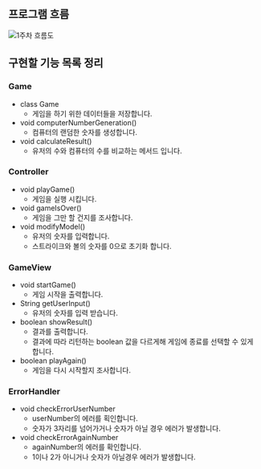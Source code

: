 ## 프로그램 흐름
 ![1주차 흐름도](https://github.com/SeWooooong/CodingTest_Practice/assets/49395754/b7ea482b-2ab5-4141-94bc-0bd6f0f8296a)

## 구현할 기능 목록 정리
### Game
- class Game
  - 게임을 하기 위한 데이터들을 저장합니다.
- void computerNumberGeneration()
  - 컴퓨터의 랜덤한 숫자를 생성합니다.
- void calculateResult()
  - 유저의 수와 컴퓨터의 수를 비교하는 메서드 입니다.

### Controller
- void playGame()
  - 게임을 실행 시킵니다.
- void gameIsOver()
  - 게임을 그만 할 건지를 조사합니다.
- void modifyModel()
  - 유저의 숫자를 입력합니다.
  - 스트라이크와 볼의 숫자를 0으로 초기화 합니다.

### GameView
- void startGame()
  - 게임 시작을 출력합니다.
- String getUserInput()
  - 유저의 숫자를 입력 받습니다.
- boolean showResult()
  - 결과를 출력합니다.
  - 결과에 따라 리턴하는 boolean 값을 다르게해 게임에 종료를 선택할 수 있게 합니다.
- boolean playAgain()
  - 게임을 다시 시작할지 조사합니다.

### ErrorHandler
- void checkErrorUserNumber
  - userNumber의 에러를 획인합니다.
  - 숫자가 3자리를 넘어가거나 숫자가 아닐 경우 에러가 발생합니다.
- void checkErrorAgainNumber
  - againNumber의 에러를 확인합니다.
  - 1이나 2가 아니거나 숫자가 아닐경우 에러가 발생합니다.